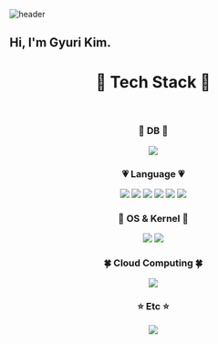 ![header](https://capsule-render.vercel.app/api?type=wave&color=D999FF&height=300&section=header&text=Gyuri%20Kim%20github%20&fontSize=70&textBg=noneg&fontColor=ffffff)

<!--
**bbb4756/bbb4756** is a ✨ _special_ ✨ repository because its `README.md` (this file) appears on your GitHub profile.

Here are some ideas to get you started:

- 🔭 I’m currently working on ...
- 🌱 I’m currently learning ...
- 👯 I’m looking to collaborate on ...
- 🤔 I’m looking for help with ...
- 💬 Ask me about ...
- 📫 How to reach me: ...
- 😄 Pronouns: ...
- ⚡ Fun fact: ...
-->


## Hi, I'm Gyuri Kim.

<h1 align=center> 🔧 Tech Stack 🔧</h1>
<br>

<h3 align=center> 💜 DB 💜</h3>

<div align=center>
  <img src="https://img.shields.io/badge/mysql-4479A1?style=for-the-badge&logo=mysql&logoColor=white">
</div>

<h3 align=center> 💗 Language 💗 </h3>
<div align=center>
  <img src="https://img.shields.io/badge/html-E34F26?style=for-the-badge&logo=html5&logoColor=white">
  <img src="https://img.shields.io/badge/css-1572B6?style=for-the-badge&logo=css3&logoColor=white">
  <img src="https://img.shields.io/badge/react-61DAFB?style=for-the-badge&logo=react&logoColor=black">
  <img src="https://img.shields.io/badge/javascript-F7DF1E?style=for-the-badge&logo=javascript&logoColor=black">
  <img src="https://img.shields.io/badge/Node.js-339933?style=for-the-badge&logo=node.js&logoColor=black">
  <img src="https://img.shields.io/badge/Solidity-363636?style=for-the-badge&logo=solidity&logoColor=white">
  
</div>

<h3 align=center> 🐾 OS & Kernel 🐾 </h3>
<div align=center>
  <img src="https://img.shields.io/badge/linux-FCC624?style=for-the-badge&logo=linux&logoColor=black">
  <img src="https://img.shields.io/badge/Ubuntu-E95420?style=for-the-badge&logo=ubuntu&logoColor=black">
</div>

<h3 align=center> 🍀 Cloud Computing 🍀 </h3>
<div align=center>
  <img src="https://img.shields.io/badge/Amazon%20AWS-232F3E?style=for-the-badge&logo=amazon%20aws&logoColor=white">
</div>

<h3 align=center> ⭐ Etc ⭐ </h3>
<div align=center>
  <img src="https://img.shields.io/badge/git-F05032?style=for-the-badge&logo=git&logoColor=white">
</div>
